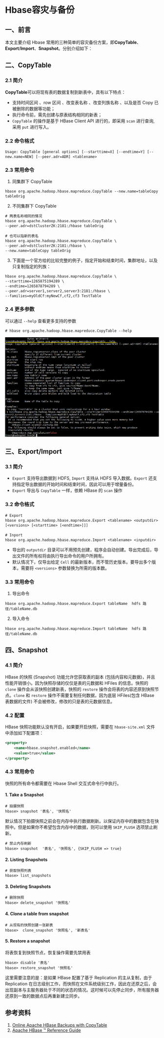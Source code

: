 # Hbase容灾与备份


## 一、前言

本文主要介绍 Hbase 常用的三种简单的容灾备份方案，即**CopyTable**、**Export**/**Import**、**Snapshot**。分别介绍如下：



## 二、CopyTable

### 2.1 简介

**CopyTable**可以将现有表的数据复制到新表中，具有以下特点：

- 支持时间区间 、row 区间 、改变表名称 、改变列族名称 、以及是否 Copy 已被删除的数据等功能；
- 执行命令前，需先创建与原表结构相同的新表；
- `CopyTable` 的操作是基于 HBase Client API 进行的，即采用 `scan` 进行查询, 采用 `put` 进行写入。

### 2.2 命令格式

```shell
Usage: CopyTable [general options] [--starttime=X] [--endtime=Y] [--new.name=NEW] [--peer.adr=ADR] <tablename>
```

### 2.3 常用命令

1. 同集群下 CopyTable

```shell
hbase org.apache.hadoop.hbase.mapreduce.CopyTable --new.name=tableCopy  tableOrig
```

2. 不同集群下 CopyTable

```shell
# 两表名称相同的情况
hbase org.apache.hadoop.hbase.mapreduce.CopyTable \
--peer.adr=dstClusterZK:2181:/hbase tableOrig

# 也可以指新的表名
hbase org.apache.hadoop.hbase.mapreduce.CopyTable \
--peer.adr=dstClusterZK:2181:/hbase \
--new.name=tableCopy tableOrig
```


3. 下面是一个官方给的比较完整的例子，指定开始和结束时间，集群地址，以及只复制指定的列族：

```shell
hbase org.apache.hadoop.hbase.mapreduce.CopyTable \
--starttime=1265875194289 \
--endtime=1265878794289 \
--peer.adr=server1,server2,server3:2181:/hbase \
--families=myOldCf:myNewCf,cf2,cf3 TestTable
```

### 2.4 更多参数

可以通过 `--help` 查看更多支持的参数

```shell
# hbase org.apache.hadoop.hbase.mapreduce.CopyTable --help
```

<!-- <div align="center"> <img  src="https://gitee.com/heibaiying/BigData-Notes/raw/master/pictures/hbase-copy-table.png"/> </div> -->
![hbase-copy-table](/BigData-Notes/pictures/hbase-copy-table.png)



## 三、Export/Import

### 3.1 简介

- `Export` 支持导出数据到 HDFS, `Import` 支持从 HDFS 导入数据。`Export` 还支持指定导出数据的开始时间和结束时间，因此可以用于增量备份。
- `Export` 导出与 `CopyTable` 一样，依赖 HBase 的 `scan` 操作

### 3.2 命令格式

```shell
# Export
hbase org.apache.hadoop.hbase.mapreduce.Export <tablename> <outputdir> [<versions> [<starttime> [<endtime>]]]

# Inport
hbase org.apache.hadoop.hbase.mapreduce.Import <tablename> <inputdir>
```

+ 导出的 `outputdir` 目录可以不用预先创建，程序会自动创建。导出完成后，导出文件的所有权将由执行导出命令的用户所拥有。
+ 默认情况下，仅导出给定 `Cell` 的最新版本，而不管历史版本。要导出多个版本，需要将 `<versions>` 参数替换为所需的版本数。

### 3.3 常用命令

1. 导出命令

```shell
hbase org.apache.hadoop.hbase.mapreduce.Export tableName  hdfs 路径/tableName.db
```

2. 导入命令

```
hbase org.apache.hadoop.hbase.mapreduce.Import tableName  hdfs 路径/tableName.db
```



## 四、Snapshot

### 4.1 简介

HBase 的快照 (Snapshot) 功能允许您获取表的副本 (包括内容和元数据)，并且性能开销很小。因为快照存储的仅仅是表的元数据和 HFiles 的信息。快照的 `clone` 操作会从该快照创建新表，快照的 `restore` 操作会将表的内容还原到快照节点。`clone` 和 `restore` 操作不需要复制任何数据，因为底层 HFiles(包含 HBase 表数据的文件) 不会被修改，修改的只是表的元数据信息。

### 4.2 配置

HBase 快照功能默认没有开启，如果要开启快照，需要在 `hbase-site.xml` 文件中添加如下配置项：

```xml
<property>
    <name>hbase.snapshot.enabled</name>
    <value>true</value>
</property>
```



### 4.3 常用命令

快照的所有命令都需要在 Hbase Shell 交互式命令行中执行。

#### 1. Take a Snapshot

```shell
# 拍摄快照
hbase> snapshot '表名', '快照名'
```

默认情况下拍摄快照之前会在内存中执行数据刷新。以保证内存中的数据包含在快照中。但是如果你不希望包含内存中的数据，则可以使用 `SKIP_FLUSH` 选项禁止刷新。

```shell
# 禁止内存刷新
hbase> snapshot  '表名', '快照名', {SKIP_FLUSH => true}
```

#### 2. Listing Snapshots

```shell
# 获取快照列表
hbase> list_snapshots
```

#### 3. Deleting Snapshots

```shell
# 删除快照
hbase> delete_snapshot '快照名'
```

#### 4. Clone a table from snapshot

```shell
# 从现有的快照创建一张新表
hbase>  clone_snapshot '快照名', '新表名'
```

#### 5. Restore a snapshot

将表恢复到快照节点，恢复操作需要先禁用表

```shell
hbase> disable '表名'
hbase> restore_snapshot '快照名'
```

这里需要注意的是：是如果 HBase 配置了基于 Replication 的主从复制，由于 Replication 在日志级别工作，而快照在文件系统级别工作，因此在还原之后，会出现副本与主服务器处于不同的状态的情况。这时候可以先停止同步，所有服务器还原到一致的数据点后再重新建立同步。



## 参考资料

1. [Online Apache HBase Backups with CopyTable](https://blog.cloudera.com/blog/2012/06/online-hbase-backups-with-copytable-2/)
2. [Apache HBase ™ Reference Guide](http://hbase.apache.org/book.htm)

